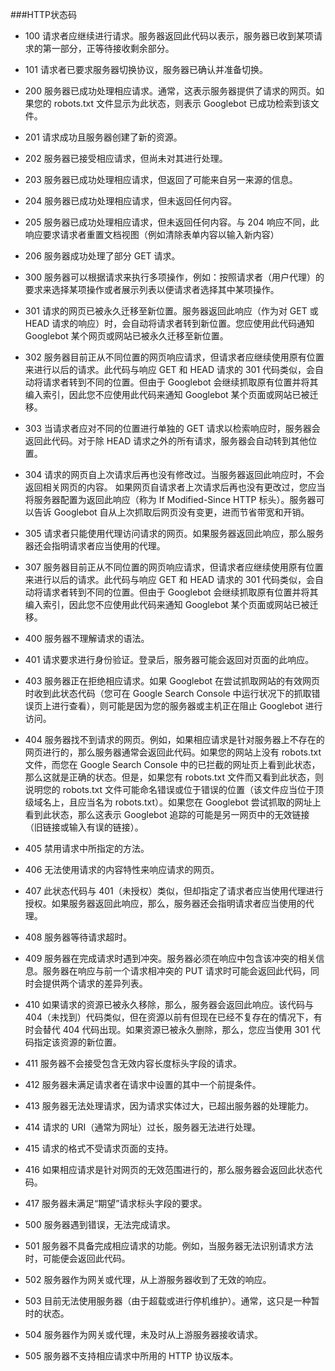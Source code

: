 ###HTTP状态码
* 100 请求者应继续进行请求。服务器返回此代码以表示，服务器已收到某项请求的第一部分，正等待接收剩余部分。

* 101 请求者已要求服务器切换协议，服务器已确认并准备切换。

* 200 服务器已成功处理相应请求。通常，这表示服务器提供了请求的网页。如果您的 robots.txt 文件显示为此状态，则表示 Googlebot 已成功检索到该文件。

* 201 请求成功且服务器创建了新的资源。

* 202 服务器已接受相应请求，但尚未对其进行处理。

* 203 服务器已成功处理相应请求，但返回了可能来自另一来源的信息。

* 204 服务器已成功处理相应请求，但未返回任何内容。

* 205 服务器已成功处理相应请求，但未返回任何内容。与 204 响应不同，此响应要求请求者重置文档视图（例如清除表单内容以输入新内容）

* 206 服务器成功处理了部分 GET 请求。

* 300 服务器可以根据请求来执行多项操作，例如：按照请求者（用户代理）的要求来选择某项操作或者展示列表以便请求者选择其中某项操作。

* 301 请求的网页已被永久迁移至新位置。服务器返回此响应（作为对 GET 或 HEAD 请求的响应）时，会自动将请求者转到新位置。您应使用此代码通知 Googlebot 某个网页或网站已被永久迁移至新位置。

* 302 服务器目前正从不同位置的网页响应请求，但请求者应继续使用原有位置来进行以后的请求。此代码与响应 GET 和 HEAD 请求的 301 代码类似，会自动将请求者转到不同的位置。但由于 Googlebot 会继续抓取原有位置并将其编入索引，因此您不应使用此代码来通知 Googlebot 某个页面或网站已被迁移。

* 303 当请求者应对不同的位置进行单独的 GET 请求以检索响应时，服务器会返回此代码。对于除 HEAD 请求之外的所有请求，服务器会自动转到其他位置。

* 304 请求的网页自上次请求后再也没有修改过。当服务器返回此响应时，不会返回相关网页的内容。
如果网页自请求者上次请求后再也没有更改过，您应当将服务器配置为返回此响应（称为 If Modified-Since HTTP 标头）。服务器可以告诉 Googlebot 自从上次抓取后网页没有变更，进而节省带宽和开销。

* 305 请求者只能使用代理访问请求的网页。如果服务器返回此响应，那么服务器还会指明请求者应当使用的代理。

* 307 服务器目前正从不同位置的网页响应请求，但请求者应继续使用原有位置来进行以后的请求。此代码与响应 GET 和 HEAD 请求的 301 代码类似，会自动将请求者转到不同的位置。但由于 Googlebot 会继续抓取原有位置并将其编入索引，因此您不应使用此代码来通知 Googlebot 某个页面或网站已被迁移。

* 400 服务器不理解请求的语法。

* 401 请求要求进行身份验证。登录后，服务器可能会返回对页面的此响应。

* 403 服务器正在拒绝相应请求。如果 Googlebot 在尝试抓取网站的有效网页时收到此状态代码（您可在 Google Search Console 中运行状况下的抓取错误页上进行查看），则可能是因为您的服务器或主机正在阻止 Googlebot 进行访问。

* 404 服务器找不到请求的网页。例如，如果相应请求是针对服务器上不存在的网页进行的，那么服务器通常会返回此代码。如果您的网站上没有 robots.txt 文件，而您在 Google Search Console 中的已拦截的网址页上看到此状态，那么这就是正确的状态。但是，如果您有 robots.txt 文件而又看到此状态，则说明您的 robots.txt 文件可能命名错误或位于错误的位置（该文件应当位于顶级域名上，且应当名为 robots.txt）。如果您在 Googlebot 尝试抓取的网址上看到此状态，那么这表示 Googlebot 追踪的可能是另一网页中的无效链接（旧链接或输入有误的链接）。

* 405 禁用请求中所指定的方法。

* 406 无法使用请求的内容特性来响应请求的网页。

* 407 此状态代码与 401（未授权）类似，但却指定了请求者应当使用代理进行授权。如果服务器返回此响应，那么，服务器还会指明请求者应当使用的代理。

* 408 服务器等待请求超时。

* 409 服务器在完成请求时遇到冲突。服务器必须在响应中包含该冲突的相关信息。服务器在响应与前一个请求相冲突的 PUT 请求时可能会返回此代码，同时会提供两个请求的差异列表。

* 410 如果请求的资源已被永久移除，那么，服务器会返回此响应。该代码与 404（未找到）代码类似，但在资源以前有但现在已经不复存在的情况下，有时会替代 404 代码出现。如果资源已被永久删除，那么，您应当使用 301 代码指定该资源的新位置。

* 411 服务器不会接受包含无效内容长度标头字段的请求。

* 412 服务器未满足请求者在请求中设置的其中一个前提条件。
 
* 413 服务器无法处理请求，因为请求实体过大，已超出服务器的处理能力。
 
* 414 请求的 URI（通常为网址）过长，服务器无法进行处理。
 
* 415 请求的格式不受请求页面的支持。 
 
* 416 如果相应请求是针对网页的无效范围进行的，那么服务器会返回此状态代码。 
 
* 417 服务器未满足“期望”请求标头字段的要求。 
 
* 500 服务器遇到错误，无法完成请求。

* 501 服务器不具备完成相应请求的功能。例如，当服务器无法识别请求方法时，可能便会返回此代码。

* 502 服务器作为网关或代理，从上游服务器收到了无效的响应。

* 503 目前无法使用服务器（由于超载或进行停机维护）。通常，这只是一种暂时的状态。

* 504 服务器作为网关或代理，未及时从上游服务器接收请求。

* 505 服务器不支持相应请求中所用的 HTTP 协议版本。